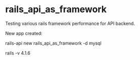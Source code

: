 rails_api_as_framework
======================

Testing various rails framework performance for API backend.

New app created:

rails-api new rails_api_as_framework -d mysql

rails -v 4.1.6
